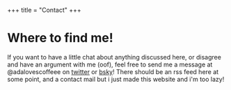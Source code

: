 +++
title = "Contact"
+++
# Where to find me! 
If you want to have a little chat about anything discussed here, or disagree and have an argument with me (oof), feel free to send me a message at @adalovescoffeee on [twitter](https://x.com/adalovescoffeee) or [bsky](https://bsky.app/profile/adalovescoffeee.bsky.social)!
There should be an rss feed here at some point, and a contact mail but i just made this website and i'm too lazy! 